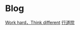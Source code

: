 # Blog
[Work hard，Think different](https://www.yuque.com/lyxpro/think)
[行道院](https://www.yuque.com/nook/pm/dk4aa9)